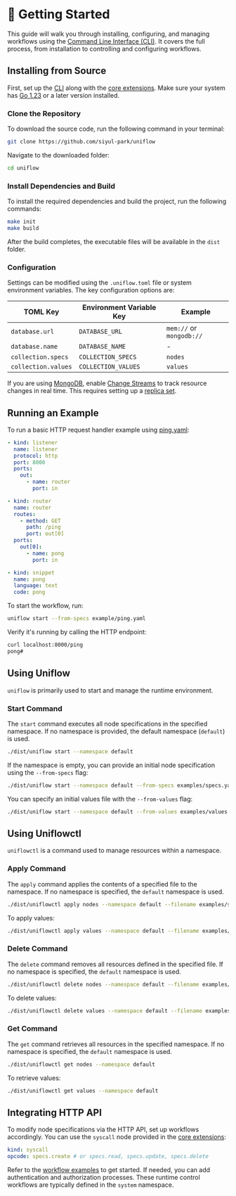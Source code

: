 # 🚀 Getting Started

This guide will walk you through installing, configuring, and managing workflows using the [Command Line Interface (CLI)](../cmd/README.md). It covers the full process, from installation to controlling and configuring workflows.

## Installing from Source

First, set up the [CLI](../cmd/README.md) along with the [core extensions](../ext/README.md). Make sure your system has [Go 1.23](https://go.dev/doc/install) or a later version installed.

### Clone the Repository

To download the source code, run the following command in your terminal:

```sh
git clone https://github.com/siyul-park/uniflow
```

Navigate to the downloaded folder:

```sh
cd uniflow
```

### Install Dependencies and Build

To install the required dependencies and build the project, run the following commands:

```sh
make init
make build
```

After the build completes, the executable files will be available in the `dist` folder.

### Configuration

Settings can be modified using the `.uniflow.toml` file or system environment variables. The key configuration options are:

| TOML Key            | Environment Variable Key | Example                  |
|---------------------|--------------------------|--------------------------|
| `database.url`      | `DATABASE_URL`           | `mem://` or `mongodb://` |
| `database.name`     | `DATABASE_NAME`          | -                        |
| `collection.specs`  | `COLLECTION_SPECS`       | `nodes`                  |
| `collection.values` | `COLLECTION_VALUES`      | `values`                 |

If you are using [MongoDB](https://www.mongodb.com/), enable [Change Streams](https://www.mongodb.com/docs/manual/changeStreams/) to track resource changes in real time. This requires setting up a [replica set](https://www.mongodb.com/docs/manual/replication/).

## Running an Example

To run a basic HTTP request handler example using [ping.yaml](./examples/ping.yaml):

```yaml
- kind: listener
  name: listener
  protocol: http
  port: 8000
  ports:
    out:
      - name: router
        port: in

- kind: router
  name: router
  routes:
    - method: GET
      path: /ping
      port: out[0]
  ports:
    out[0]:
      - name: pong
        port: in

- kind: snippet
  name: pong
  language: text
  code: pong
```

To start the workflow, run:

```sh
uniflow start --from-specs example/ping.yaml
```

Verify it's running by calling the HTTP endpoint:

```sh
curl localhost:8000/ping
pong#
```

## Using Uniflow

`uniflow` is primarily used to start and manage the runtime environment.

### Start Command

The `start` command executes all node specifications in the specified namespace. If no namespace is provided, the default namespace (`default`) is used.

```sh
./dist/uniflow start --namespace default
```

If the namespace is empty, you can provide an initial node specification using the `--from-specs` flag:

```sh
./dist/uniflow start --namespace default --from-specs examples/specs.yaml
```

You can specify an initial values file with the `--from-values` flag:

```sh
./dist/uniflow start --namespace default --from-values examples/values.yaml
```

## Using Uniflowctl

`uniflowctl` is a command used to manage resources within a namespace.

### Apply Command

The `apply` command applies the contents of a specified file to the namespace. If no namespace is specified, the `default` namespace is used.

```sh
./dist/uniflowctl apply nodes --namespace default --filename examples/specs.yaml
```

To apply values:

```sh
./dist/uniflowctl apply values --namespace default --filename examples/values.yaml
```

### Delete Command

The `delete` command removes all resources defined in the specified file. If no namespace is specified, the `default` namespace is used.

```sh
./dist/uniflowctl delete nodes --namespace default --filename examples/specs.yaml
```

To delete values:

```sh
./dist/uniflowctl delete values --namespace default --filename examples/values.yaml
```


### Get Command

The `get` command retrieves all resources in the specified namespace. If no namespace is specified, the `default` namespace is used.

```sh
./dist/uniflowctl get nodes --namespace default
```

To retrieve values:

```sh
./dist/uniflowctl get values --namespace default
```


## Integrating HTTP API

To modify node specifications via the HTTP API, set up workflows accordingly. You can use the `syscall` node provided in
the [core extensions](../ext/README.md):

```yaml
kind: syscall
opcode: specs.create # or specs.read, specs.update, specs.delete
```

Refer to the [workflow examples](../examples/system.yaml) to get started. If needed, you can add authentication and authorization processes. These runtime control workflows are typically defined in the `system` namespace.
